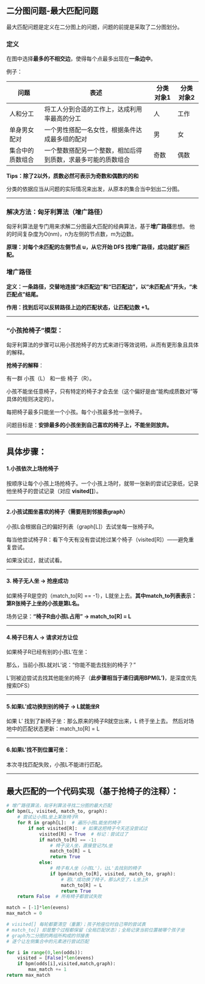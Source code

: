 ## 二分图问题-最大匹配问题

最大匹配问题是定义在二分图上的问题，问题的前提是采取了二分图划分。

### 定义

在图中选择**最多的不相交边**，使得每个点最多出现在**一条边中**。

例子：

| 问题 | 表述 | 分类对象1 | 分类对象2 |
|-------|-------|----|-|
| 人和分工 | 将工人分到合适的工作上，达成利用率最高的分工 | 人 | 工作|
| 单身男女配对 | 一个男性搭配一名女性，根据条件达成最多组的配对 | 男 | 女|
| 集合中的质数组合 | 一个整数搭配另一个整数，相加后得到质数，求最多可能的质数组合 | 奇数 | 偶数|

**Tips：除了2以外，质数必然可表示为奇数和偶数的的和**

分类的依据应当从问题的实际情况来出发，从原本的集合当中划出二分图。

---

### 解决方法：匈牙利算法（增广路径）

匈牙利算法是专门用来求解二分图最大匹配的经典算法，基于**增广路径**思想。
他的时间复杂度为O(nm)，n为左侧的节点数，m为边数。

**原理：对每个未匹配的左侧节点 u，从它开始 DFS 找增广路径，成功就扩展匹配。**

### 增广路径

**定义：一条路径，交替地连接“未匹配边”和“已匹配边”，以“未匹配点”开头，“未匹配点”结尾。**

**作用：找到后可以反转路径上边的匹配状态，让匹配边数 +1。**

---

### “小孩抢椅子”模型：

匈牙利算法的步骤可以用小孩抢椅子的方式来进行等效说明，从而有更形象且具体的解释。

**抢椅子的解释**：

有一群 小孩（L） 和一些 椅子（R）。

小孩不能坐任意椅子，只有特定的椅子才会去坐（这个偏好是由“能构成质数对”等具体的规则决定的）。

每把椅子最多只能坐一个小孩。每个小孩最多抢一张椅子。

问题目标是：**安排最多的小孩坐到自己喜欢的椅子上，不能坐则放弃。**

---
## 具体步骤：

#### 1.小孩依次上场抢椅子

按顺序让每个小孩上场抢椅子。一个小孩上场时，就带一张新的尝试记录纸，记录他坐椅子的尝试记录（对应 **visited[]**）。

---

#### 2.小孩试图坐喜欢的椅子（需要用到邻接表graph）

小孩L会根据自己的偏好列表（graph[L]）去试坐每一张椅子R。

每当他尝试椅子R：看下今天有没有尝试抢过某个椅子（visited[R]）——避免重复尝试。

如果没试过，就试试看。

---

#### 3. 椅子无人坐 → 抢座成功
如果椅子R是空的（match_to[R] == -1），L就坐上去。**其中match_to列表表示：第R张椅子上坐的小孩是第L名。**

场务记录：**“椅子R由小孩L占用” → match_to[R] = L**

---

#### 4.椅子已有人 → 请求对方让位
如果椅子R已经有别的小孩L′在坐：

那么，当前小孩L就对L′说：“你能不能去找别的椅子？”

L′则被迫尝试去找其他能坐的椅子（**此步骤相当于递归调用BPM(L′)**，是深度优先搜索DFS）

---
#### 5.如果L′成功换到别的椅子 → L就能坐R
如果 L′ 找到了新椅子坐：那么原来的椅子R就空出来，L 终于坐上去。
然后对场地中的匹配状态更新：match_to[R] = L

---
#### 6.如果L'找不到位置可坐：
本次寻找匹配失败，小孩L不能进行匹配。

---

## 最大匹配的一个代码实现（基于抢椅子的注释）：

```python
# 增广路径算法，匈牙利算法寻找二分图的最大匹配
def bpm(L, visited, match_to, graph):
    # 尝试让小孩L坐上某张椅子R
    for R in graph[L]:  # 遍历小孩L能坐的椅子
        if not visited[R]:  # 如果这把椅子今天还没尝试过
            visited[R] = True  # 标记：尝试过了
            if match_to[R] == -1:
                # 椅子没人坐，直接登记为L坐
                match_to[R] = L
                return True
            else:
                # 椅子有人坐（小孩L'），让L'去找别的椅子
                if bpm(match_to[R], visited, match_to, graph):
                    # 若L'成功换了椅子，那么R空了，L坐上R
                    match_to[R] = L
                    return True
    return False  # 所有椅子都尝试失败

match = [-1]*len(evens)
max_match = 0

# visited[] 每轮都要清空（重置）；孩子抢座位时自己带的尝试表
# match_to[] 却是整个过程都保留（全局匹配状态）；全局记录当前位置被哪个孩子坐
# graph为二分图的两组所构成的邻接表
# 逐个让左侧集合中的元素进行尝试匹配

for i in range(0,len(odds)):
    visited = [False]*len(evens)
    if bpm(odds[i],visited,match,graph):
        max_match += 1
return max_match
```